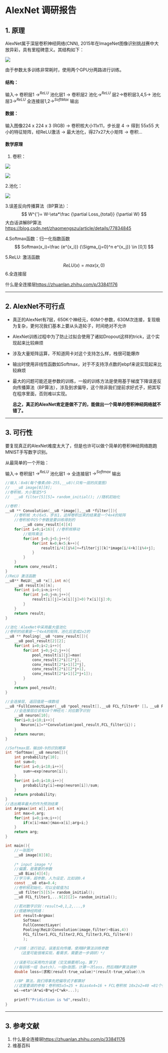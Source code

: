 # AlexNet 调研报告

## 1. 原理 

AlexNet属于深层卷积神经网络(CNN), 2015年在ImageNet图像识别挑战赛中大放异彩，具有里程碑意义。其结构如下：

![](./AlexNet.png)

由于参数太多训练非常耗时，使用两个GPU分两路进行训练。

#### 结构：

 输入$\rightarrow$ 卷积层1 $\rightarrow^{ReLU}$ 池化层1 $\rightarrow$ 卷积层2 池化$\rightarrow^{ReLU}$ 层2$\rightarrow$卷积层3,4,5$\rightarrow$ 池化层3$\rightarrow^{ReLU}$  全连接层1,2$\rightarrow^{SoftMax}$ 输出

#### 数据：

输入图像224 x 224 x 3 (RGB) $\rightarrow$ 卷积核大小11x11，步长是 4 $\rightarrow$ 得到 55x55 大小的特征矩阵，经ReLU激活 $\rightarrow$ 最大池化，得27x27大小矩阵  $\rightarrow$  卷积...

#### 数学原理

1. 卷积：

![](./Convolution.png)

![](./Convolution2.png)

2.池化：

![](./pooling.png)

3.误差反向传播算法（BP算法）：
$$
W^{'}= W-\eta*\frac {\partial Loss_{total}} {\partial W}
$$
大白话讲解BP算法<https://blog.csdn.net/zhaomengszu/article/details/77834845>



4.Softmax函数：归一化指数函数
$$
Softmax(x_i)=\frac {e^{x_i}} {\Sigma_{j=0}^n e^{x_j}} \in [0,1]
$$


5.ReLU: 激活函数
$$
ReLU(x)=max(x,0)
$$
6.全连接层

什么是全连接层<https://zhuanlan.zhihu.com/p/33841176>

---

## 2. AlexNet不可行点

+  真正的AlexNet有7层，650K个神经元，60M个参数，630M次连接，复现极为复杂，更何况我们基本上要从头造轮子，时间绝对不允许

+ AlexNet训练过程中为了防止过拟合使用了诸如Dropout这样的trick，这个实现起来比较麻烦

+ 涉及大量矩阵运算，不知道网卡对这个支持怎么样，栈很可能爆炸

+ 输出时使用非线性函数如Softmax，对于不支持浮点数的ebpf来说实现起来比较麻烦

+ 最大的问题可能还是参数的训练，一般的训练方法是使用基于梯度下降误差反向传播算法（BP算法），涉及到求偏导，这个除非我们提前求好式子，把其写在程序里面，否则难以实现。

  

  **总之，真正的AlexNet肯定是做不了的，能做出一个简单的卷积神经网络就不错了。**

---

## 3. 可行性

要复现真正的AlexNet难度太大了，但是也许可以做个简单的卷积神经网络跑跑MNIST手写数字识别。

从最简单的一个开始：

输入$\rightarrow$  卷积层1 $\rightarrow^{ReLU }$ 池化层1 $\rightarrow$ 全连接层1 $\rightarrow^{Softmax}$ 输出

```c
//输入：8x8(每个像素点0-255,__u8)(只有一层的灰度图)
//  __u8 image[8][8];
//卷积核，大小暂定5*5
//  __u8 filter[5][5]= random_initial(); //随机初始化

//卷积：
__u8 ** Convolution(__u8 *image[],__u8 *filter[]){
    //卷积核 大小5x5，步长1，这样卷积出来的结果是一个4x4的矩阵
    //卷积核中25个参数是要训练得到的
        __u8 conv_result[4][4]
    for(int i=0;i<16){ //卷积核移动 
        //矩阵乘法
        for(int j=0;j<5;j++){
            for(int k=0;k<5;k++){
                result[i/4][i%4]+=filter[j][k]*image[i/4+k][i%4+j];
            }
        }
    }
	return conv_result；
}
//ReLU 激活函数
__u8** ReLU(__u8 *x[],int n){
    __u8 result[n][n];
    for(int i=0;i<n;i++){
        for(int j=0;j<n;j++){
            result[i][j]=(x[i][j]>0)？x[i][j]:0;
        }
    }
    return result;
}

//池化：AlexNet中采用最大值池化
//卷积的结果是一个4x4的矩阵，池化后变成2x2的
__u8 ** Pooling(__u8 *conv_result[]){
    __u8 pool_result[2][2];
    for(int i=0;i<2;i++){
        for(int j=0;j<2;j++){
            pool_result[i][j]=max(
            conv_result[2*i][2*j],
            conv_result[2*i+1][2*j],
            conv_result[2*i][2*j+1],
            conv_result[2*i+1][2*j+1]);
        }
    }
    return pool_result;
}

//全连接层, 返回值是一维数组
__u8 *FullConnectLayer(__u8 *pool_result[],__u8 FCL_filter0* []，__u8 FCL_filter2* []，...，__u8 FCL_filter9* []，){
    //全连接层应该有10个神经元：对应数字识别
    __u8 neuron[10];
    for(i=0;i<10;i++){
	   Neuron[i]=**Convolution(pool_result,FCL_filter{i})；
    }
    return neuron;
}

//Softmax层，输出0-9的识别概率
int *Softmax(__u8 neuron[]){
    int probability[10];
    int sum=0;
    for(int i=0;i<10;i++){
        sum+=exp(neuron[i]);
    }
    for(int i=0;i<10;i++){
        probability[i]=exp(neuron[i])/sum;
    }
    return probability;
}
//选出概率最大的作为预测结果
int Argmax(int x[],int n){
    int max=0,arg;
    for(int i=0;i<n;i++){
        if(x[i]>max){max=x[i];arg=i;}
    }
    return arg;
}

int main(){
    //一张图片
    __u8 image[8][8]; 
    
    /* input image */
    //偏置，是需要的参数
    __u8 Bias[4][4]; 
    //学习率，超参数，人为设定，比如说0.4
    const __u8 eta=0.4;  
    //卷积核初始化，可以全赋值为1
    __u8 filter[5][5]= random_initial();
    __u8 FCL_filter1,...9[2][2]= random_initial();
    
    //若对数字识别：result=0,1,2,...,9
    //搭建神经网络：
    int result=Argmax(
        Softmax(
        FullConnectLayer(
        Pooling(ReLU(Convolution(image,filter)+Bias,4))
    	FCL_filter1,FCL_filter2,FCL_filter3,FCL_filter4))
        );
    
    /*训练：进行验证，误差反向传播，使用BP算法训练参数 
      （这里可能很难实现，看需求，需要进一步调研）*/
    
    //误差可以采用均方误差（交叉熵要用log，算了）
    //每训练一组（batch），一组n张图，计算一次loss，然后用BP算法调参
    double loss=(求和(result-true_value)*(result-true_value))/n
       
    //BP 算法，我们得事先把偏导式子都算好
    //这里要调的参有：卷积核5x5=25 + Bias4x4=16 + FCL卷积核 10x2x2=40 =81个参数
    wi-=eta*(A*wi+B*wj+C*wk+...);  
    
    printf("Pridiction is %d",result);
}
```

---

## 3. 参考文献

1. 什么是全连接层<https://zhuanlan.zhihu.com/p/33841176>
2.  维基百科